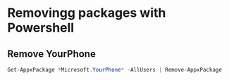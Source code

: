 # Removingg packages with Powershell


## Remove YourPhone
```Powershell
Get-AppxPackage *Microsoft.YourPhone* -AllUsers | Remove-AppxPackage
```